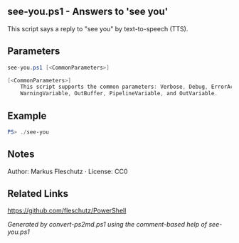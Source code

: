 ## see-you.ps1 - Answers to 'see you'

This script says a reply to "see you" by text-to-speech (TTS).

## Parameters
```powershell
see-you.ps1 [<CommonParameters>]

[<CommonParameters>]
    This script supports the common parameters: Verbose, Debug, ErrorAction, ErrorVariable, WarningAction, 
    WarningVariable, OutBuffer, PipelineVariable, and OutVariable.
```

## Example
```powershell
PS> ./see-you

```

## Notes
Author: Markus Fleschutz · License: CC0

## Related Links
https://github.com/fleschutz/PowerShell

*Generated by convert-ps2md.ps1 using the comment-based help of see-you.ps1*
